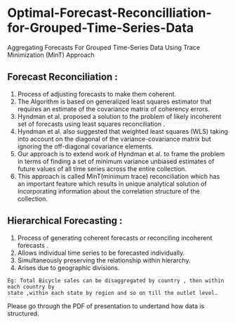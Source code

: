 # Optimal-Forecast-Reconcilliation-for-Grouped-Time-Series-Data
Aggregating Forecasts For Grouped Time-Series Data Using Trace Minimization (MinT) Approach


## Forecast Reconciliation :

  1. Process of adjusting forecasts to make them coherent.
  2. The Algorithm is based on generalized least squares estimator that requires an
     estimate of the covariance matrix of coherency errors.
  3. Hyndman et al. proposed a solution to the problem of likely incoherent set of
     forecasts using least squares reconciliation .
  4. Hyndman et al. also suggested that weighted least squares (WLS) taking into account
     on the diagonal of the variance-covariance matrix but ignoring the off-diagonal
     covariance elements.
  5. Our approach is to extend work of Hyndman et al. to frame the problem in terms of
     finding a set of minimum variance unbiased estimates of future values of all time
     series across the entire collection.
  6. This approach is called MinT(minimum trace) reconciliation which has an
     important feature which results in unique analytical solution of incorporating
     information about the correlation structure of the collection.

## Hierarchical Forecasting :

  1. Process of generating coherent forecasts or reconciling incoherent forecasts .
  2. Allows individual time series to be forecasted individually.
  3. Simultaneously preserving the relationship within hierarchy.
  4. Arises due to geographic divisions.

    Eg: Total Bicycle sales can be disaggregated by country , then within each country by
    state ,within each state by region and so on till the outlet level.
  
Please go through the PDF of presentation to undertand how data is structured.
